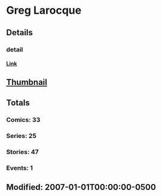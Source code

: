 # Greg  Larocque 
## Details
### detail
#### [Link](http://marvel.com/comics/creators/1353/greg_larocque?utm_campaign=apiRef&utm_source=225578a89fc76f3d20fbffda5d17a88d)
## [Thumbnail](http://i.annihil.us/u/prod/marvel/i/mg/b/40/image_not_available.jpg)
## Totals
### Comics: 33
### Series: 25
### Stories: 47
### Events: 1
## Modified: 2007-01-01T00:00:00-0500